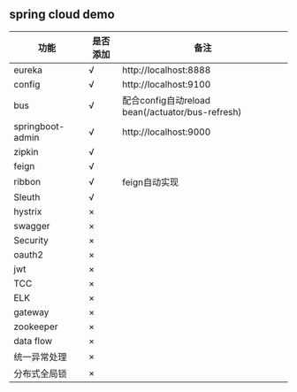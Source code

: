 ## spring cloud demo

功能|是否添加|备注
-|-|-
eureka|√|http://localhost:8888
config|√|http://localhost:9100
bus|√|配合config自动reload bean(/actuator/bus-refresh)
springboot-admin|√|http://localhost:9000
zipkin|√|
feign|√|
ribbon|√|feign自动实现
Sleuth|√|
hystrix|×|
swagger|×|
Security|×|
oauth2|×|
jwt|×|
TCC|×|
ELK|×|
gateway|×|
zookeeper|×|
data flow|×|
统一异常处理|×|
分布式全局锁|×|